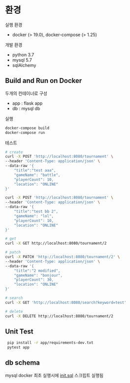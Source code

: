 # 환경

실행 환경
* docker (> 19.0), docker-compose (> 1.25)

개발 환경
* python 3.7
* mysql 5.7
* sqlAlchemy


## Build and Run on Docker

두개의 컨테이너로 구성 
* app : flask app
* db : mysql db
 
실행
```sh
docker-compose build
docker-compose run
```

테스트
```sh
# create
curl -X POST 'http://localhost:8080/tournament' \
--header 'Content-Type: application/json' \
--data-raw '{
	"title":"test aaa",
	"gameName": "battle",
	"playerCount": 10,
	"location": "ONLINE"
}'

curl -X POST 'http://localhost:8080/tournament' \
--header 'Content-Type: application/json' \
--data-raw '{
	"title":"test bb 2",
	"gameName": "lol",
	"playerCount": 10,
	"location": "ONLINE"
}'

# get 
curl -X GET http://localhost:8080/tournament/2

# patch
curl -X PATCH 'http://localhost:8080/tournament/2' \
--header 'Content-Type: application/json' \
--data-raw '{
	"title":"2 modified",
	"gameName": "bonjour",
	"playerCount": 30,
	"location": "ONLINE"
}'

# search
curl -X GET 'http://localhost:8080/search?keyword=test'

# delete 
curl -X DELETE http://localhost:8080/tournament/2


```

## Unit Test
```sh
 pip install -r app/requirements-dev.txt
 pytest app
```


## db schema

mysql docker 최초 실행시에  [init.sql](db\init.sql) 스크립트 실행됨
